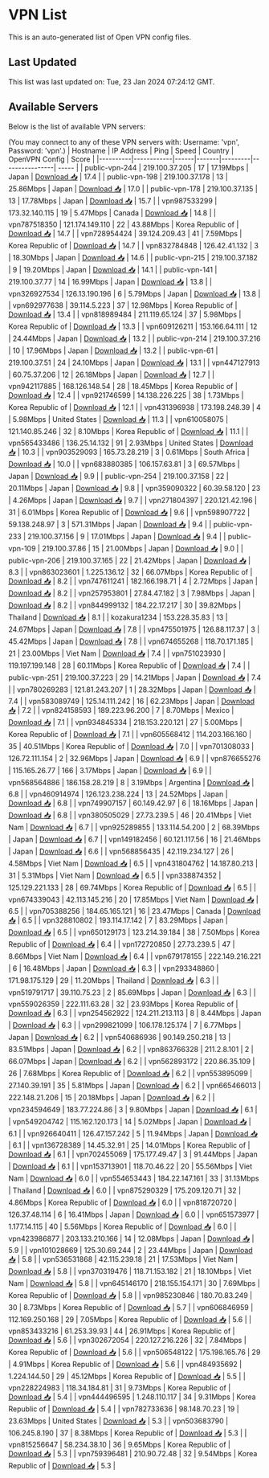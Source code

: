 # VPN List

This is an auto-generated list of Open VPN config files.

## Last Updated

This list was last updated on: Tue, 23 Jan 2024 07:24:12 GMT.

## Available Servers

Below is the list of available VPN servers:

(You may connect to any of these VPN servers with: Username: 'vpn', Password: 'vpn'.)
| Hostname | IP Address | Ping | Speed | Country | OpenVPN Config | Score |
|----------|------------|------|-------|---------|----------------| ----- |
| public-vpn-244 | 219.100.37.205 | 17 | 17.19Mbps | Japan | [Download 📥](./configs/server_0_JP.ovpn) | 17.4 |
| public-vpn-198 | 219.100.37.178 | 13 | 25.86Mbps | Japan | [Download 📥](./configs/server_1_JP.ovpn) | 17.0 |
| public-vpn-178 | 219.100.37.135 | 13 | 17.78Mbps | Japan | [Download 📥](./configs/server_2_JP.ovpn) | 15.7 |
| vpn987533299 | 173.32.140.115 | 19 | 5.47Mbps | Canada | [Download 📥](./configs/server_3_CA.ovpn) | 14.8 |
| vpn787518350 | 121.174.149.110 | 22 | 43.88Mbps | Korea Republic of | [Download 📥](./configs/server_4_KR.ovpn) | 14.7 |
| vpn728954424 | 39.124.209.43 | 41 | 7.59Mbps | Korea Republic of | [Download 📥](./configs/server_5_KR.ovpn) | 14.7 |
| vpn832784848 | 126.42.41.132 | 3 | 18.30Mbps | Japan | [Download 📥](./configs/server_6_JP.ovpn) | 14.6 |
| public-vpn-215 | 219.100.37.182 | 9 | 19.20Mbps | Japan | [Download 📥](./configs/server_7_JP.ovpn) | 14.1 |
| public-vpn-141 | 219.100.37.77 | 14 | 16.99Mbps | Japan | [Download 📥](./configs/server_8_JP.ovpn) | 13.8 |
| vpn326927534 | 126.13.190.196 | 6 | 5.79Mbps | Japan | [Download 📥](./configs/server_9_JP.ovpn) | 13.8 |
| vpn692977638 | 39.114.5.223 | 37 | 12.98Mbps | Korea Republic of | [Download 📥](./configs/server_10_KR.ovpn) | 13.4 |
| vpn818989484 | 211.119.65.124 | 37 | 5.98Mbps | Korea Republic of | [Download 📥](./configs/server_11_KR.ovpn) | 13.3 |
| vpn609126211 | 153.166.64.111 | 12 | 24.44Mbps | Japan | [Download 📥](./configs/server_12_JP.ovpn) | 13.2 |
| public-vpn-214 | 219.100.37.216 | 10 | 17.96Mbps | Japan | [Download 📥](./configs/server_13_JP.ovpn) | 13.2 |
| public-vpn-61 | 219.100.37.51 | 24 | 24.10Mbps | Japan | [Download 📥](./configs/server_14_JP.ovpn) | 13.1 |
| vpn447127913 | 60.75.37.206 | 12 | 26.18Mbps | Japan | [Download 📥](./configs/server_15_JP.ovpn) | 12.7 |
| vpn942117885 | 168.126.148.54 | 28 | 18.45Mbps | Korea Republic of | [Download 📥](./configs/server_16_KR.ovpn) | 12.4 |
| vpn921746599 | 14.138.226.225 | 38 | 1.73Mbps | Korea Republic of | [Download 📥](./configs/server_17_KR.ovpn) | 12.1 |
| vpn431396938 | 173.198.248.39 | 4 | 5.98Mbps | United States | [Download 📥](./configs/server_18_US.ovpn) | 11.3 |
| vpn610058075 | 121.140.85.246 | 32 | 8.10Mbps | Korea Republic of | [Download 📥](./configs/server_19_KR.ovpn) | 11.1 |
| vpn565433486 | 136.25.14.132 | 91 | 2.93Mbps | United States | [Download 📥](./configs/server_20_US.ovpn) | 10.3 |
| vpn903529093 | 165.73.28.219 | 3 | 0.61Mbps | South Africa | [Download 📥](./configs/server_21_ZA.ovpn) | 10.0 |
| vpn683880385 | 106.157.63.81 | 3 | 69.57Mbps | Japan | [Download 📥](./configs/server_22_JP.ovpn) | 9.9 |
| public-vpn-254 | 219.100.37.158 | 22 | 20.11Mbps | Japan | [Download 📥](./configs/server_23_JP.ovpn) | 9.8 |
| vpn359090322 | 60.39.58.120 | 23 | 4.26Mbps | Japan | [Download 📥](./configs/server_24_JP.ovpn) | 9.7 |
| vpn271804397 | 220.121.42.196 | 31 | 6.01Mbps | Korea Republic of | [Download 📥](./configs/server_25_KR.ovpn) | 9.6 |
| vpn598907722 | 59.138.248.97 | 3 | 571.31Mbps | Japan | [Download 📥](./configs/server_26_JP.ovpn) | 9.4 |
| public-vpn-233 | 219.100.37.156 | 9 | 17.01Mbps | Japan | [Download 📥](./configs/server_27_JP.ovpn) | 9.4 |
| public-vpn-109 | 219.100.37.86 | 15 | 21.00Mbps | Japan | [Download 📥](./configs/server_28_JP.ovpn) | 9.0 |
| public-vpn-206 | 219.100.37.165 | 22 | 21.42Mbps | Japan | [Download 📥](./configs/server_29_JP.ovpn) | 8.3 |
| vpn863023601 | 1.225.136.12 | 32 | 66.07Mbps | Korea Republic of | [Download 📥](./configs/server_30_KR.ovpn) | 8.2 |
| vpn747611241 | 182.166.198.71 | 4 | 2.72Mbps | Japan | [Download 📥](./configs/server_31_JP.ovpn) | 8.2 |
| vpn257953801 | 27.84.47.182 | 3 | 7.98Mbps | Japan | [Download 📥](./configs/server_32_JP.ovpn) | 8.2 |
| vpn844999132 | 184.22.17.217 | 30 | 39.82Mbps | Thailand | [Download 📥](./configs/server_33_TH.ovpn) | 8.1 |
| kozakura1234 | 153.228.35.83 | 13 | 24.67Mbps | Japan | [Download 📥](./configs/server_34_JP.ovpn) | 7.8 |
| vpn475501975 | 126.88.117.37 | 3 | 45.42Mbps | Japan | [Download 📥](./configs/server_35_JP.ovpn) | 7.8 |
| vpn674655268 | 118.70.171.185 | 21 | 23.00Mbps | Viet Nam | [Download 📥](./configs/server_36_VN.ovpn) | 7.4 |
| vpn751023930 | 119.197.199.148 | 28 | 60.11Mbps | Korea Republic of | [Download 📥](./configs/server_37_KR.ovpn) | 7.4 |
| public-vpn-251 | 219.100.37.223 | 29 | 14.21Mbps | Japan | [Download 📥](./configs/server_38_JP.ovpn) | 7.4 |
| vpn780269283 | 121.81.243.207 | 1 | 28.32Mbps | Japan | [Download 📥](./configs/server_39_JP.ovpn) | 7.4 |
| vpn583089749 | 125.14.111.242 | 16 | 62.23Mbps | Japan | [Download 📥](./configs/server_40_JP.ovpn) | 7.2 |
| vpn824158593 | 189.223.96.200 | 7 | 8.70Mbps | Mexico | [Download 📥](./configs/server_41_MX.ovpn) | 7.1 |
| vpn934845334 | 218.153.220.121 | 27 | 5.00Mbps | Korea Republic of | [Download 📥](./configs/server_42_KR.ovpn) | 7.1 |
| vpn605568412 | 114.203.166.160 | 35 | 40.51Mbps | Korea Republic of | [Download 📥](./configs/server_43_KR.ovpn) | 7.0 |
| vpn701308033 | 126.72.111.154 | 2 | 32.96Mbps | Japan | [Download 📥](./configs/server_44_JP.ovpn) | 6.9 |
| vpn876655276 | 115.165.26.77 | 166 | 3.17Mbps | Japan | [Download 📥](./configs/server_45_JP.ovpn) | 6.9 |
| vpn568564886 | 186.158.28.219 | 8 | 3.19Mbps | Argentina | [Download 📥](./configs/server_46_AR.ovpn) | 6.8 |
| vpn460914974 | 126.123.238.224 | 13 | 24.52Mbps | Japan | [Download 📥](./configs/server_47_JP.ovpn) | 6.8 |
| vpn749907157 | 60.149.42.97 | 6 | 18.16Mbps | Japan | [Download 📥](./configs/server_48_JP.ovpn) | 6.8 |
| vpn380505029 | 27.73.239.5 | 46 | 20.41Mbps | Viet Nam | [Download 📥](./configs/server_49_VN.ovpn) | 6.7 |
| vpn925289855 | 133.114.54.200 | 2 | 68.39Mbps | Japan | [Download 📥](./configs/server_50_JP.ovpn) | 6.7 |
| vpn149182456 | 60.121.117.56 | 16 | 21.46Mbps | Japan | [Download 📥](./configs/server_51_JP.ovpn) | 6.6 |
| vpn568856435 | 42.119.234.127 | 26 | 4.58Mbps | Viet Nam | [Download 📥](./configs/server_52_VN.ovpn) | 6.5 |
| vpn431804762 | 14.187.80.213 | 31 | 5.31Mbps | Viet Nam | [Download 📥](./configs/server_53_VN.ovpn) | 6.5 |
| vpn338874352 | 125.129.221.133 | 28 | 69.74Mbps | Korea Republic of | [Download 📥](./configs/server_54_KR.ovpn) | 6.5 |
| vpn674339043 | 42.113.145.216 | 20 | 17.85Mbps | Viet Nam | [Download 📥](./configs/server_55_VN.ovpn) | 6.5 |
| vpn705388256 | 184.65.165.121 | 16 | 23.47Mbps | Canada | [Download 📥](./configs/server_56_CA.ovpn) | 6.5 |
| vpn328810802 | 193.114.17.142 | 7 | 83.29Mbps | Japan | [Download 📥](./configs/server_57_JP.ovpn) | 6.5 |
| vpn650129173 | 123.214.39.184 | 38 | 7.50Mbps | Korea Republic of | [Download 📥](./configs/server_58_KR.ovpn) | 6.4 |
| vpn172720850 | 27.73.239.5 | 47 | 8.66Mbps | Viet Nam | [Download 📥](./configs/server_59_VN.ovpn) | 6.4 |
| vpn679178155 | 222.149.216.221 | 6 | 16.48Mbps | Japan | [Download 📥](./configs/server_60_JP.ovpn) | 6.3 |
| vpn293348860 | 171.98.175.129 | 29 | 11.20Mbps | Thailand | [Download 📥](./configs/server_61_TH.ovpn) | 6.3 |
| vpn519791717 | 39.110.75.23 | 2 | 85.69Mbps | Japan | [Download 📥](./configs/server_62_JP.ovpn) | 6.3 |
| vpn559026359 | 222.111.63.28 | 32 | 23.93Mbps | Korea Republic of | [Download 📥](./configs/server_63_KR.ovpn) | 6.3 |
| vpn254562922 | 124.211.213.113 | 8 | 8.44Mbps | Japan | [Download 📥](./configs/server_64_JP.ovpn) | 6.3 |
| vpn299821099 | 106.178.125.174 | 7 | 6.77Mbps | Japan | [Download 📥](./configs/server_65_JP.ovpn) | 6.2 |
| vpn540686936 | 90.149.250.218 | 13 | 83.51Mbps | Japan | [Download 📥](./configs/server_66_JP.ovpn) | 6.2 |
| vpn863766328 | 211.2.8.101 | 2 | 66.07Mbps | Japan | [Download 📥](./configs/server_67_JP.ovpn) | 6.2 |
| vpn562893172 | 220.86.35.109 | 26 | 7.68Mbps | Korea Republic of | [Download 📥](./configs/server_68_KR.ovpn) | 6.2 |
| vpn553895099 | 27.140.39.191 | 35 | 5.81Mbps | Japan | [Download 📥](./configs/server_69_JP.ovpn) | 6.2 |
| vpn665466013 | 222.148.21.206 | 15 | 20.18Mbps | Japan | [Download 📥](./configs/server_70_JP.ovpn) | 6.2 |
| vpn234594649 | 183.77.224.86 | 3 | 9.80Mbps | Japan | [Download 📥](./configs/server_71_JP.ovpn) | 6.1 |
| vpn549204742 | 115.162.120.173 | 14 | 5.02Mbps | Japan | [Download 📥](./configs/server_72_JP.ovpn) | 6.1 |
| vpn926640411 | 126.47.157.242 | 5 | 11.94Mbps | Japan | [Download 📥](./configs/server_73_JP.ovpn) | 6.1 |
| vpn136728389 | 14.45.32.91 | 25 | 14.01Mbps | Korea Republic of | [Download 📥](./configs/server_74_KR.ovpn) | 6.1 |
| vpn702455069 | 175.177.49.47 | 3 | 91.44Mbps | Japan | [Download 📥](./configs/server_75_JP.ovpn) | 6.1 |
| vpn153713901 | 118.70.46.22 | 20 | 55.56Mbps | Viet Nam | [Download 📥](./configs/server_76_VN.ovpn) | 6.0 |
| vpn554653443 | 184.22.147.161 | 33 | 31.13Mbps | Thailand | [Download 📥](./configs/server_77_TH.ovpn) | 6.0 |
| vpn875290329 | 175.209.120.71 | 32 | 4.86Mbps | Korea Republic of | [Download 📥](./configs/server_78_KR.ovpn) | 6.0 |
| vpn818720720 | 126.37.48.114 | 6 | 16.41Mbps | Japan | [Download 📥](./configs/server_79_JP.ovpn) | 6.0 |
| vpn651573977 | 1.177.14.115 | 40 | 5.56Mbps | Korea Republic of | [Download 📥](./configs/server_80_KR.ovpn) | 6.0 |
| vpn423986877 | 203.133.210.166 | 14 | 12.08Mbps | Japan | [Download 📥](./configs/server_81_JP.ovpn) | 5.9 |
| vpn101028669 | 125.30.69.244 | 2 | 23.44Mbps | Japan | [Download 📥](./configs/server_82_JP.ovpn) | 5.8 |
| vpn536531868 | 42.115.239.18 | 21 | 17.53Mbps | Viet Nam | [Download 📥](./configs/server_83_VN.ovpn) | 5.8 |
| vpn370319476 | 118.71.153.182 | 21 | 18.10Mbps | Viet Nam | [Download 📥](./configs/server_84_VN.ovpn) | 5.8 |
| vpn645146170 | 218.155.154.171 | 30 | 7.69Mbps | Korea Republic of | [Download 📥](./configs/server_85_KR.ovpn) | 5.8 |
| vpn985230846 | 180.70.83.249 | 30 | 8.73Mbps | Korea Republic of | [Download 📥](./configs/server_86_KR.ovpn) | 5.7 |
| vpn606846959 | 112.169.250.168 | 29 | 7.05Mbps | Korea Republic of | [Download 📥](./configs/server_87_KR.ovpn) | 5.6 |
| vpn853433216 | 61.253.39.93 | 44 | 26.91Mbps | Korea Republic of | [Download 📥](./configs/server_88_KR.ovpn) | 5.6 |
| vpn302672054 | 220.127.216.226 | 32 | 7.84Mbps | Korea Republic of | [Download 📥](./configs/server_89_KR.ovpn) | 5.6 |
| vpn506548122 | 175.198.165.76 | 29 | 4.91Mbps | Korea Republic of | [Download 📥](./configs/server_90_KR.ovpn) | 5.6 |
| vpn484935692 | 1.224.144.50 | 29 | 45.12Mbps | Korea Republic of | [Download 📥](./configs/server_91_KR.ovpn) | 5.5 |
| vpn228224983 | 118.34.184.81 | 31 | 9.73Mbps | Korea Republic of | [Download 📥](./configs/server_92_KR.ovpn) | 5.4 |
| vpn444496595 | 1.248.110.117 | 34 | 9.31Mbps | Korea Republic of | [Download 📥](./configs/server_93_KR.ovpn) | 5.4 |
| vpn782733636 | 98.148.70.23 | 19 | 23.63Mbps | United States | [Download 📥](./configs/server_94_US.ovpn) | 5.3 |
| vpn503683790 | 106.245.8.190 | 37 | 8.38Mbps | Korea Republic of | [Download 📥](./configs/server_95_KR.ovpn) | 5.3 |
| vpn815256647 | 58.234.38.10 | 36 | 9.65Mbps | Korea Republic of | [Download 📥](./configs/server_96_KR.ovpn) | 5.3 |
| vpn759396481 | 210.90.72.48 | 32 | 9.54Mbps | Korea Republic of | [Download 📥](./configs/server_97_KR.ovpn) | 5.3 |
